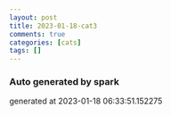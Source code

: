 ```yaml
---
layout: post
title: 2023-01-18-cat3
comments: true
categories: [cats]
tags: []
---
```


### Auto generated by spark
generated at 2023-01-18 06:33:51.152275
